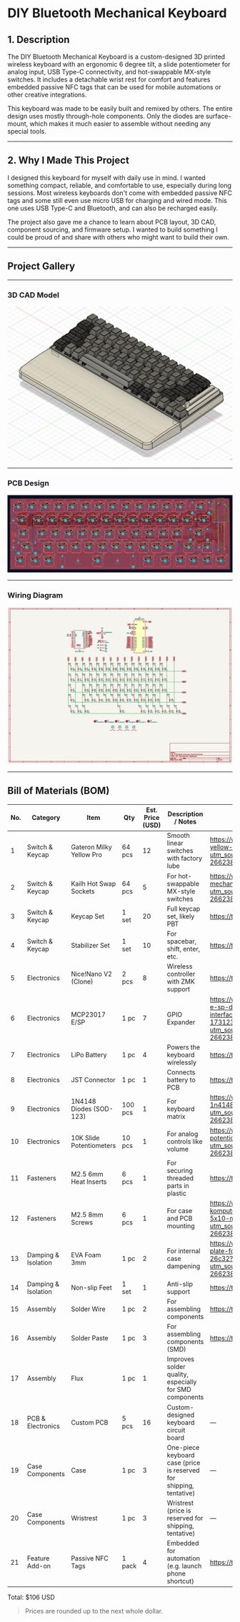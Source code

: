 # DIY Bluetooth Mechanical Keyboard

## 1. Description

The DIY Bluetooth Mechanical Keyboard is a custom-designed 3D printed wireless keyboard with an ergonomic 6 degree tilt, a slide potentiometer for analog input, USB Type-C connectivity, and hot-swappable MX-style switches. It includes a detachable wrist rest for comfort and features embedded passive NFC tags that can be used for mobile automations or other creative integrations.  

This keyboard was made to be easily built and remixed by others. The entire design uses mostly through-hole components. Only the diodes are surface-mount, which makes it much easier to assemble without needing any special tools.

---

## 2. Why I Made This Project

I designed this keyboard for myself with daily use in mind. I wanted something compact, reliable, and comfortable to use, especially during long sessions. Most wireless keyboards don't come with embedded passive NFC tags and some still even use micro USB for charging and wired mode. This one uses USB Type-C and Bluetooth, and can also be recharged easily.

The project also gave me a chance to learn about PCB layout, 3D CAD, component sourcing, and firmware setup. I wanted to build something I could be proud of and share with others who might want to build their own.

---

## Project Gallery

---

### 3D CAD Model  
![cad_model](images/3D%20Model.png)

---

### PCB Design  
![pcb_layout](images/PCB.png)

---

### Wiring Diagram  
![wiring_diagram](images/Schematics.png)

---

## Bill of Materials (BOM)

| No. | Category            | Item                   | Qty    | Est. Price (USD) | Description / Notes                                     | Link |
|-----|---------------------|------------------------|--------|------------------|---------------------------------------------------------|------|
| 1   | Switch & Keycap     | Gateron Milky Yellow Pro | 64 pcs | 12               | Smooth linear switches with factory lube                | https://www.tokopedia.com/mechkeyboardsid/gateron-g-pro-yellow-switch-linear-plate-mount?utm_source=salinlink&utm_medium=share&utm_campaign=PDP-266238606-2999811194-130725-RKdhUE |
| 2   | Switch & Keycap     | Kailh Hot Swap Sockets | 64 pcs | 5                | For hot-swappable MX-style switches                     | https://www.tokopedia.com/mechkeyboardsid/kailh-hot-swap-mechanical-keyboard-pcb-socket-black?utm_source=salinlink&utm_medium=share&utm_campaign=PDP-266238606-2198706891-130725-RKdhUE |
| 3   | Switch & Keycap     | Keycap Set             | 1 set  | 20               | Full keycap set, likely PBT                             | https://tk.tokopedia.com/ZSBVvFJGR/ |
| 4   | Switch & Keycap     | Stabilizer Set         | 1 set  | 10               | For spacebar, shift, enter, etc.                        | https://tk.tokopedia.com/ZSBpk1MKy/ |
| 5   | Electronics         | Nice!Nano V2 (Clone)   | 2 pcs  | 8                | Wireless controller with ZMK support                    | https://tk.tokopedia.com/ZSSLQ4ugF/ |
| 6   | Electronics         | MCP23017 E/SP          | 1 pc   | 7                | GPIO Expander                                           | https://www.tokopedia.com/iibuuffeellaaa/ic-chips-mcp23017-e-sp-dip-28-mcp23017-16-bit-i-o-expander-with-i2c-interface-ic-original-integrated-circuits-1731233355557078588?utm_source=salinlink&utm_medium=share&utm_campaign=PDP-266238606-100273252298-270725-RKdhUE |
| 7   | Electronics         | LiPo Battery           | 1 pc   | 4                | Powers the keyboard wirelessly                          | https://tk.tokopedia.com/ZSBpAFa1Y/ |
| 8   | Electronics         | JST Connector          | 1 pc   | 1                | Connects battery to PCB                                 | https://tk.tokopedia.com/ZSBpAYkm3/ |
| 9   | Electronics         | 1N4148 Diodes (SOD-123) | 100 pcs | 1               | For keyboard matrix                                     | https://www.tokopedia.com/i2c-parts/in4148-1n4148-1n4148ws-sod123-switching-diode-sod-123-dioda?utm_source=salinlink&utm_medium=share&utm_campaign=PDP-266238606-1509220482-130725-RKdhUE |
| 10  | Electronics         | 10K Slide Potentiometers | 10 pcs | 1               | For analog controls like volume                         | https://www.tokopedia.com/innovtronic/b10k-mono-slide-potentio-75mm-high-quality?utm_source=salinlink&utm_medium=share&utm_campaign=PDP-266238606-344656821-130725-RKdhUE |
| 11  | Fasteners           | M2.5 6mm Heat Inserts  | 6 pcs  | 1                | For securing threaded parts in plastic                  | https://tk.tokopedia.com/ZSBqKcnqk/ |
| 12  | Fasteners           | M2.5 8mm Screws        | 6 pcs  | 1                | For case and PCB mounting                               | https://www.tokopedia.com/archive-lapaktukang/baut-komputer-laptop-m2-5x4-m2-5x5-m2-5x6-m2-5x8-m2-5x10-m2-5x8-mm-hitam-d5-7f72b?utm_source=salinlink&utm_medium=share&utm_campaign=PDP-266238606-14063028572-140725-RKdhUE |
| 13  | Damping & Isolation | EVA Foam 3mm           | 1 pc   | 2                | For internal case dampening                             | https://www.tokopedia.com/tentakey/eva-foam-untuk-case-plate-foam-modding-mechanical-keyboard-25x30-2mm-26c32?utm_source=salinlink&utm_medium=share&utm_campaign=PDP-266238606-8737440897-140725-RKdhUE |
| 14  | Damping & Isolation | Non-slip Feet          | 1 set  | 1                | Anti-slip support                                       | https://tk.tokopedia.com/ZSBqsCjBn/ |
| 15  | Assembly            | Solder Wire            | 1 pc   | 2                | For assembling components                               | https://tk.tokopedia.com/ZSAR33vra/ |
| 16  | Assembly            | Solder Paste           | 1 pc   | 3                | For assembling components (SMD)                         | https://tk.tokopedia.com/ZSAR3KArf/ |
| 17  | Assembly            | Flux                   | 1 pc   | 1                | Improves solder quality, especially for SMD components  | |
| 18  | PCB & Electronics   | Custom PCB             | 5 pcs  | 16               | Custom-designed keyboard circuit board                  | — |
| 19  | Case Components     | Case                   | 1 pc   | 3                | One-piece keyboard case (price is reserved for shipping, tentative) | — |
| 20  | Case Components     | Wristrest              | 1 pc   | 3                | Wristrest (price is reserved for shipping, tentative)   | — |
| 21  | Feature Add-on      | Passive NFC Tags       | 1 pack | 4                | Embedded for automation (e.g. launch phone shortcut)    | https://tk.tokopedia.com/ZSBVtqGWa/ |

Total: $106 USD

> Prices are rounded up to the next whole dollar.

